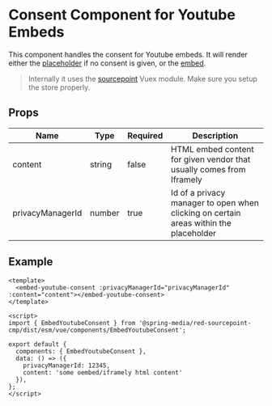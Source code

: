# Consent Component for Youtube Embeds

This component handles the consent for Youtube embeds. It will render either the [placeholder](../EmbedYoutubePlaceholder) if no consent is given, or the [embed](../EmbedYoutube).

> Internally it uses the [sourcepoint](../../vuex/sourcepoint) Vuex module. Make sure you setup the store properly.

## Props

| Name             | Type   | Required | Description |
| ---------------- | ------ | -------- | ----------- |
| content          | string | false    | HTML embed content for given vendor that usually comes from Iframely  |
| privacyManagerId | number | true     | Id of a privacy manager to open when clicking on certain areas within the placeholder |

## Example

```vue
<template>
  <embed-youtube-consent :privacyManagerId="privacyManagerId" :content="content"></embed-youtube-consent>
</template>

<script>
import { EmbedYoutubeConsent } from '@spring-media/red-sourcepoint-cmp/dist/esm/vue/components/EmbedYoutubeConsent';

export default {
  components: { EmbedYoutubeConsent },
  data: () => ({
    privacyManagerId: 12345,
    content: 'some oembed/iframely html content'
  }),
};
</script>
```
